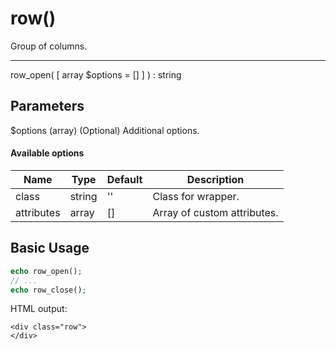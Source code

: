 # row()

Group of columns.

---

row_open( [ array $options = [] ] ) : string

## Parameters

$options (array) (Optional) Additional options.

#### Available options

| Name       | Type   | Default | Description                                      |
|------------|--------|---------|--------------------------------------------------|
| class      | string | ''      | Class for wrapper.                               |
| attributes | array  | []      | Array of custom attributes.                      |

## Basic Usage

```php
echo row_open();
// ...
echo row_close();
```

HTML output:

```xhtml
<div class="row">
</div>
```
